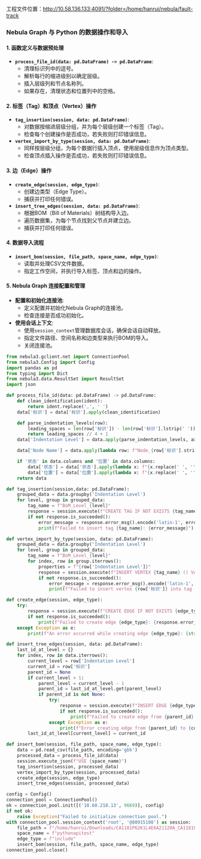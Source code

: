 工程文件位置：http://10.58.136.133:4091/?folder=/home/hanrui/nebula/fault-track
### Nebula Graph 与 Python 的数据操作和导入

#### 1. 函数定义与数据预处理
- **`process_file_id(data: pd.DataFrame) -> pd.DataFrame`**:
    - 清理标识列中的逗号。
    - 解析每行的缩进级别以确定层级。
    - 插入层级列和节点名称列。
    - 如果存在，清理状态和位置列中的空格。
#### 2. 标签（Tag）和顶点（Vertex）操作
- **`tag_insertion(session, data: pd.DataFrame)`**:
    - 对数据按缩进层级分组，并为每个层级创建一个标签（Tag）。
    - 检查每个创建操作是否成功，若失败则打印错误信息。
- **`vertex_import_by_type(session, data: pd.DataFrame)`**:
    - 同样按层级分组，为每个数据行插入顶点，使用层级信息作为顶点类型。
    - 检查顶点插入操作是否成功，若失败则打印错误信息。

#### 3. 边（Edge）操作
- **`create_edge(session, edge_type)`**:
    - 创建边类型（Edge Type）。
    - 捕获并打印任何错误。
- **`insert_tree_edges(session, data: pd.DataFrame)`**:
    - 根据BOM（Bill of Materials）树结构导入边。
    - 遍历数据集，为每个节点找到父节点并建立边。
    - 捕获并打印任何错误。

#### 4. 数据导入流程
- **`insert_bom(session, file_path, space_name, edge_type)`**:
    - 读取并处理CSV文件数据。
    - 指定工作空间，并执行导入标签、顶点和边的操作。

#### 5. Nebula Graph 连接配置和管理
- **配置和初始化连接池**:
    - 定义配置并初始化Nebula Graph的连接池。
    - 检查连接是否成功初始化。
- **使用会话上下文**:
    - 使用`session_context`管理数据库会话，确保会话自动释放。
    - 指定文件路径、空间名称和边类型来执行BOM的导入。
    - 关闭连接池。
```python
from nebula3.gclient.net import ConnectionPool
from nebula3.Config import Config
import pandas as pd
from typing import Dict
from nebula3.data.ResultSet import ResultSet
import json

def process_file_id(data: pd.DataFrame) -> pd.DataFrame:
    def clean_identification(ident):
        return ident.replace(',', ' ')
    data['标识'] = data['标识'].apply(clean_identification)

    def parse_indentation_levels(row):
        leading_spaces = len(row['标识']) - len(row['标识'].lstrip(' '))
        return leading_spaces // 4 + 1
    data['Indentation Level'] = data.apply(parse_indentation_levels, axis=1)

    data['Node Name'] = data.apply(lambda row: f"Node_{row['标识'].strip()}_{row['Indentation Level']}", axis=1)

    if '状态' in data.columns and '位置' in data.columns:
        data['状态'] = data['状态'].apply(lambda x: f"{x.replace(' ', '')}")
        data['位置'] = data['位置'].apply(lambda x: f"{x.replace(' ', '')}")
    return data

def tag_insertion(session,data: pd.DataFrame):
    grouped_data = data.groupby('Indentation Level')
    for level, group in grouped_data:
        tag_name = f"BoM_Level_{level}"
        response = session.execute(f"CREATE TAG IF NOT EXISTS {tag_name}() ;")
        if not response.is_succeeded():
            error_message = response.error_msg().encode('latin-1', errors='replace')
            print(f"Failed to insert tag {tag_name}: {error_message}")

def vertex_import_by_type(session, data: pd.DataFrame):
    grouped_data = data.groupby('Indentation Level')
    for level, group in grouped_data:
        tag_name = f"BoM_Level_{level}"
        for index, row in group.iterrows():
            properties = f"{row['Indentation Level']}"
            response = session.execute(f"INSERT VERTEX {tag_name} () VALUES '{row['标识']}': ();" )
            if not response.is_succeeded():
                error_message = response.error_msg().encode('latin-1', errors='replace')
                print(f"Failed to insert vertex {row['标识']} into tag {tag_name}: {error_message}")

def create_edge(session, edge_type):
    try:
        response = session.execute(f"CREATE EDGE IF NOT EXISTS {edge_type}();")
        if not response.is_succeeded():
            print(f"Failed to create edge {edge_type}: {response.error_msg()}")
    except Exception as e:
        print(f"An error occurred while creating edge {edge_type}: {str(e)}")

def insert_tree_edges(session, data: pd.DataFrame):
    last_id_at_level = {}
    for index, row in data.iterrows():
        current_level = row['Indentation Level']
        current_id = row['标识']
        parent_id = None
        if current_level > 1:
            parent_level = current_level - 1
            parent_id = last_id_at_level.get(parent_level)
            if parent_id is not None:
                try:
                    response = session.execute(f"INSERT EDGE {edge_type} () VALUES '{parent_id}' -> '{current_id}' : ();")
                    if not response.is_succeeded():
                        print(f"Failed to create edge from {parent_id} to {current_id}: {response.error_msg()}")
                except Exception as e:
                    print(f"Error creating edge from {parent_id} to {current_id}: {str(e)}")
        last_id_at_level[current_level] = current_id

def insert_bom(session, file_path, space_name, edge_type):
    data = pd.read_csv(file_path, encoding='gbk')
    processed_data = process_file_id(data)
    session.execute_json(f"USE {space_name}")
    tag_insertion(session, processed_data)
    vertex_import_by_type(session, processed_data)
    create_edge(session, edge_type)
    insert_tree_edges(session, processed_data)

config = Config()
connection_pool = ConnectionPool()
ok = connection_pool.init([('10.60.218.13', 9669)], config)
if not ok:
    raise Exception("Failed to initialize connection pool.")
with connection_pool.session_context('root', '@80915108') as session:
    file_path = f"/home/hanrui/Downloads/CA1181P62K1L4E6A21120A_CA1181P62K1L4E6A214X2_E2_Design.csv"
    space_name = f"pythonapitest"
    edge_type = f"include"
    insert_bom(session, file_path, space_name, edge_type)
connection_pool.close()

```